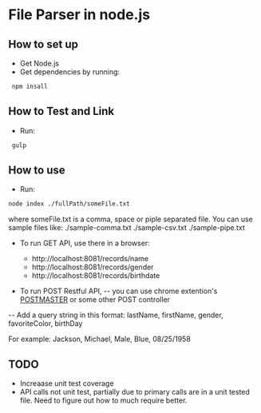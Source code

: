File Parser in node.js
==================================================

How to set up
--------------------------------------
- Get Node.js
- Get dependencies by running:
```bash
 npm insall
```

How to Test and Link
--------------------------------------
- Run:
```bash
 gulp
```

How to use
--------------------------------------
- Run:
```bash
node index ./fullPath/someFile.txt
```

where someFile.txt is a comma, space or piple separated file. You can use sample files like:
./sample-comma.txt
./sample-csv.txt
./sample-pipe.txt


- To run GET API,  use there in a browser:
    - http://localhost:8081/records/name
    - http://localhost:8081/records/gender
    - http://localhost:8081/records/birthdate


- To run POST Restful API,
-- you can use chrome extention's [POSTMASTER](https://chrome.google.com/webstore/detail/postman/fhbjgbiflinjbdggehcddcbncdddomop) or some other POST controller

-- Add a query string in this format:
lastName, firstName, gender, favoriteColor, birthDay


For example:
Jackson,  Michael,  Male, Blue,  08/25/1958


TODO
--------------------------------------
- Increaase unit test coverage
- API calls not unit test, partially due to primary calls are in a unit tested file. Need to figure out how to much require better.
